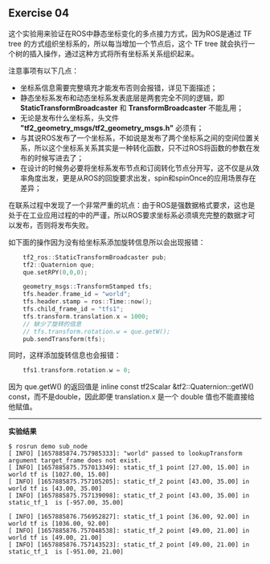 ## Exercise 04

这个实验用来验证在ROS中静态坐标变化的多点接力方式，因为ROS是通过 TF tree 的方式组织坐标系的，所以每当增加一个节点后，这个 TF tree 就会执行一个树的插入操作，通过这种方式将所有坐标系关系组织起来。



注意事项有以下几点：

* 坐标系信息需要完整填充才能发布否则会报错，详见下面描述；
* 静态坐标系发布和动态坐标系发表底层是两套完全不同的逻辑，即 **StaticTransformBroadcaster** 和 **TransformBroadcaster** 不能乱用；
* 无论是发布什么坐标系，头文件 **"tf2_geometry_msgs/tf2_geometry_msgs.h"** 必须有；
* 与其说ROS发布了一个坐标系，不如说是发布了两个坐标系之间的空间位置关系，所以这个坐标系关系其实是一种转化函数，只不过ROS将函数的参数在发布的时候写进去了；
* 在设计的时候务必要将坐标系发布节点和订阅转化节点分开写，这不仅是从效率角度出发，更是从ROS的回旋要求出发，spin和spinOnce的应用场景存在差异；



在联系过程中发现了一个非常严重的坑点：由于ROS是强数据格式要求，这也是处于在工业应用过程的中的严谨，所以ROS要求坐标系必须填充完整的数据才可以发布，否则将发布失败。



如下面的操作因为没有给坐标系添加旋转信息所以会出现报错：

```cpp
    tf2_ros::StaticTransformBroadcaster pub;
    tf2::Quaternion que;
    que.setRPY(0,0,0);

	geometry_msgs::TransformStamped tfs;
    tfs.header.frame_id = "world";
    tfs.header.stamp = ros::Time::now();
    tfs.child_frame_id = "tfs1";
    tfs.transform.translation.x = 1000;
	// 缺少了旋转的信息
	// tfs.transform.rotation.w = que.getW();
	pub.sendTransform(tfs);
```

同时，这样添加旋转信息也会报错：

```cpp
	tfs1.transform.rotation.w = 0;
```

因为 que.getW() 的返回值是 inline const tf2Scalar &tf2::Quaternion::getW() const，而不是double，因此即便 translation.x 是一个 double 值也不能直接给他赋值。

--------



**实验结果**

```shell
$ rosrun demo sub_node 
[ INFO] [1657885874.757985333]: "world" passed to lookupTransform argument target_frame does not exist. 
[ INFO] [1657885875.757013349]: static_tf_1 point [27.00, 15.00] in world tf is [1027.00, 15.00]
[ INFO] [1657885875.757105205]: static_tf_2 point [43.00, 35.00] in world tf is [43.00, 35.00]
[ INFO] [1657885875.757139098]: static_tf_2 point [43.00, 35.00] in static_tf_1  is [-957.00, 35.00]

[ INFO] [1657885876.756952827]: static_tf_1 point [36.00, 92.00] in world tf is [1036.00, 92.00]
[ INFO] [1657885876.757048538]: static_tf_2 point [49.00, 21.00] in world tf is [49.00, 21.00]
[ INFO] [1657885876.757143523]: static_tf_2 point [49.00, 21.00] in static_tf_1  is [-951.00, 21.00]
```



